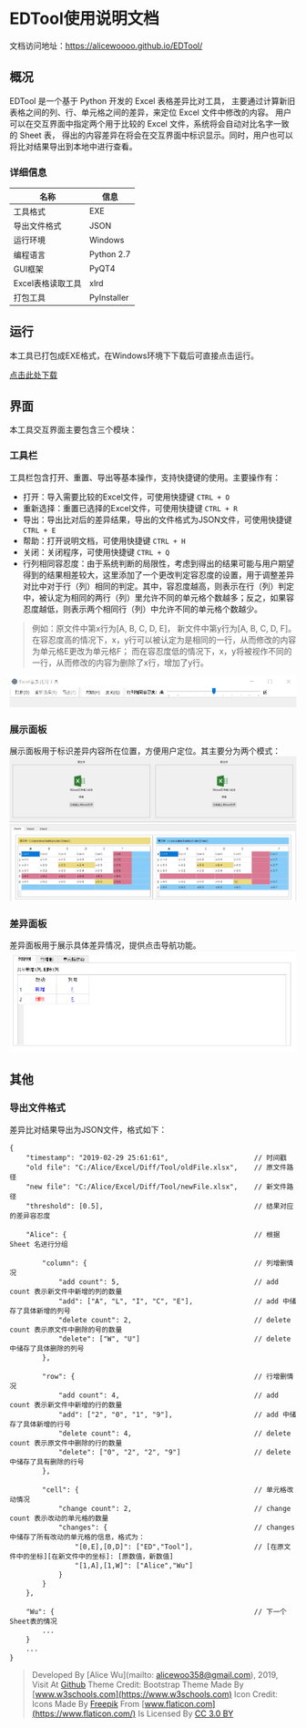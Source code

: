 # EDTool使用说明文档
文档访问地址：https://alicewoooo.github.io/EDTool/


## 概况
EDTool 是一个基于 Python 开发的 Excel 表格差异比对工具， 主要通过计算新旧表格之间的列、行、单元格之间的差异，来定位 Excel 文件中修改的内容。 用户可以在交互界面中指定两个用于比较的 Excel 文件，系统将会自动对比名字一致的 Sheet 表， 得出的内容差异在将会在交互界面中标识显示。同时，用户也可以将比对结果导出到本地中进行查看。

### 详细信息
| 名称 | 信息 |
| --- | --- |
| 工具格式 | EXE |
| 导出文件格式 | JSON |
| 运行环境 | Windows |
| 编程语言 | Python 2.7 |
| GUI框架 | PyQT4 |
| Excel表格读取工具 | xlrd |
| 打包工具 | PyInstaller |


## 运行
本工具已打包成EXE格式，在Windows环境下下载后可直接点击运行。

[点击此处下载](https://github.com/AliceWoooo/EDTool/releases/download/v1.0/EDTool.exe)


## 界面
本工具交互界面主要包含三个模块：

### 工具栏
工具栏包含打开、重置、导出等基本操作，支持快捷键的使用。主要操作有：
* 打开：导入需要比较的Excel文件，可使用快捷键 `CTRL + O`
* 重新选择：重置已选择的Excel文件，可使用快捷键 `CTRL + R`
* 导出：导出比对后的差异结果，导出的文件格式为JSON文件，可使用快捷键 `CTRL + E`
* 帮助：打开说明文档，可使用快捷键 `CTRL + H`
* 关闭：关闭程序，可使用快捷键 `CTRL + Q`
* 行列相同容忍度：由于系统判断的局限性，考虑到得出的结果可能与用户期望得到的结果相差较大，这里添加了一个更改判定容忍度的设置，用于调整差异对比中对于行（列）相同的判定。其中，容忍度越高，则表示在行（列）判定中，被认定为相同的两行（列）里允许不同的单元格个数越多；反之，如果容忍度越低，则表示两个相同行（列）中允许不同的单元格个数越少。
> 例如：原文件中第x行为[A, B, C, D, E]， 新文件中第y行为[A, B, C, D, F]。 在容忍度高的情况下，x，y行可以被认定为是相同的一行，从而修改的内容为单元格E更改为单元格F； 而在容忍度低的情况下，x，y将被视作不同的一行，从而修改的内容为删除了x行，增加了y行。

![toolbar view](https://github.com/AliceWoooo/EDTool/blob/master/image/tool_view.png)

### 展示面板
展示面板用于标识差异内容所在位置，方便用户定位。其主要分为两个模式：
![display drag](https://github.com/AliceWoooo/EDTool/blob/master/image/display_drag.png)
![display excel](https://github.com/AliceWoooo/EDTool/blob/master/image/display_excel.png)

### 差异面板
差异面板用于展示具体差异情况，提供点击导航功能。
![diff view](https://github.com/AliceWoooo/EDTool/blob/master/image/diff_view.png)


## 其他

### 导出文件格式
差异比对结果导出为JSON文件，格式如下：
```
{
    "timestamp": "2019-02-29 25:61:61",                     // 时间戳
    "old file": "C:/Alice/Excel/Diff/Tool/oldFile.xlsx",    // 原文件路径
    "new file": "C:/Alice/Excel/Diff/Tool/newFile.xlsx",    // 新文件路径
    "threshold": [0.5],                                     // 结果对应的差异容忍度

    "Alice": {                                              // 根据 Sheet 名进行分组

        "column": {                                         // 列增删情况
            "add count": 5,                                 // add count 表示新文件中新增的列的数量
            "add": ["A", "L", "I", "C", "E"],               // add 中储存了具体新增的列号
            "delete count": 2,                              // delete count 表示原文件中删除的号的数量
            "delete": ["W", "U"]                            // delete 中储存了具体删除的列号
        },

        "row": {                                            // 行增删情况
            "add count": 4,                                 // add count 表示新文件中新增的行的数量
            "add": ["2", "0", "1", "9"],                    // add 中储存了具体新增的行号
            "delete count": 4,                              // delete count 表示原文件中删除的行的数量
            "delete": ["0", "2", "2", "9"]                  // delete 中储存了具有删除的行号
        },

        "cell": {                                           // 单元格改动情况
            "change count": 2,                              // change count 表示改动的单元格的数量
            "changes": {                                    // changes 中储存了所有改动的单元格的信息，格式为：
                "[0,E],[0,D]": ["ED","Tool"],               // [在原文件中的坐标][在新文件中的坐标]: [原数值，新数值]
                "[1,A],[1,W]": ["Alice","Wu"]
            }
        }
    },

    "Wu": {                                                 // 下一个Sheet表的情况
        ...
    }
    ...
}
```


> Developed By [Alice Wu](mailto: alicewoo358@gmail.com), 2019, Visit At [Github](https://github.com/AliceWoooo/)
> Theme Credit: Bootstrap Theme Made By [www.w3schools.com](https://www.w3schools.com)
> Icon Credit: Icons Made By [Freepik](https://www.freepik.com/) From [www.flaticon.com](https://www.flaticon.com/) Is Licensed By [CC 3.0 BY](http://creativecommons.org/licenses/by/3.0/)

